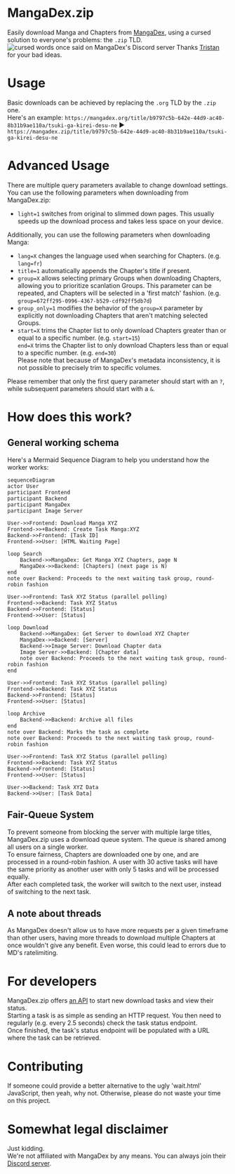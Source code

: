 # MangaDex.zip
Easily download Manga and Chapters from [MangaDex](https://mangadex.org), using a cursed solution to everyone's problems: the `.zip` TLD.  
![cursed words once said on MangaDex's Discord server](https://m.iya.at/5sM3mxdlXn.png)
Thanks [Tristan](https://gitlab.com/Tristan___) for your bad ideas.

# Usage
Basic downloads can be achieved by replacing the `.org` TLD by the `.zip` one.  
Here's an example: `https://mangadex.org/title/b9797c5b-642e-44d9-ac40-8b31b9ae110a/tsuki-ga-kirei-desu-ne` :arrow_forward: `https://mangadex.zip/title/b9797c5b-642e-44d9-ac40-8b31b9ae110a/tsuki-ga-kirei-desu-ne`  

# Advanced Usage
There are multiple query parameters available to change download settings.  
You can use the following parameters when downloading from MangaDex.zip:
- `light=1` switches from original to slimmed down pages. This usually speeds up the download process and takes less space on your device.

Additionally, you can use the following parameters when downloading Manga:
- `lang=X` changes the language used when searching for Chapters. (e.g. `lang=fr`)
- `title=1` automatically appends the Chapter's title if present.
- `group=X` allows selecting primary Groups when downloading Chapters, allowing you to prioritize scanlation Groups. This parameter can be repeated, and Chapters will be selected in a 'first match' fashion. (e.g. `group=672ff295-0996-4367-b529-cdf92ff5db7d`)
- `group_only=1` modifies the behavior of the `group=X` parameter by explicitly not downloading Chapters that aren't matching selected Groups.
- `start=X` trims the Chapter list to only download Chapters greater than or equal to a specific number. (e.g. `start=15`)  
  `end=X` trims the Chapter list to only download Chapters less than or equal to a specific number. (e.g. `end=30`)  
  Please note that because of MangaDex's metadata inconsistency, it is not possible to precisely trim to specific volumes.

Please remember that only the first query parameter should start with an `?`, while subsequent parameters should start with a `&`.

# How does this work?
## General working schema
Here's a Mermaid Sequence Diagram to help you understand how the worker works:

```mermaid
sequenceDiagram
actor User
participant Frontend
participant Backend
participant MangaDex
participant Image Server

User->>Frontend: Download Manga XYZ
Frontend->>+Backend: Create Task Manga:XYZ
Backend->>Frontend: [Task ID]
Frontend->>User: [HTML Waiting Page]

loop Search
    Backend->>MangaDex: Get Manga XYZ Chapters, page N
    MangaDex->>Backend: [Chapters] (next page is N)
end
note over Backend: Proceeds to the next waiting task group, round-robin fashion

User->>Frontend: Task XYZ Status (parallel polling)
Frontend->>Backend: Task XYZ Status
Backend->>Frontend: [Status]
Frontend->>User: [Status]

loop Download
    Backend->>MangaDex: Get Server to download XYZ Chapter
    MangaDex->>Backend: [Server]
    Backend->>Image Server: Download Chapter data
    Image Server->>Backend: [Chapter data]
    note over Backend: Proceeds to the next waiting task group, round-robin fashion
end

User->>Frontend: Task XYZ Status (parallel polling)
Frontend->>Backend: Task XYZ Status
Backend->>Frontend: [Status]
Frontend->>User: [Status]

loop Archive
    Backend->>Backend: Archive all files
end
note over Backend: Marks the task as complete
note over Backend: Proceeds to the next waiting task group, round-robin fashion

User->>Frontend: Task XYZ Status (parallel polling)
Frontend->>Backend: Task XYZ Status
Backend->>Frontend: [Status]
Frontend->>User: [Status]

User->>Backend: Task XYZ Data
Backend->>User: [Task Data]
```

## Fair-Queue System
To prevent someone from blocking the server with multiple large titles, MangaDex.zip uses a download queue system.
The queue is shared among all users on a single worker.  
To ensure fairness, Chapters are downloaded one by one, and are processed in a round-robin fashion. 
A user with 30 active tasks will have the same priority as another user with only 5 tasks and will be processed equally.  
After each completed task, the worker will switch to the next user, instead of switching to the next task.

## A note about threads
As MangaDex doesn't allow us to have more requests per a given timeframe than other users, having more threads to download multiple Chapters at once wouldn't give any benefit.
Even worse, this could lead to errors due to MD's ratelimiting.

# For developers
MangaDex.zip offers [an API](https://mangadex.zip/redoc) to start new download tasks and view their status.  
Starting a task is as simple as sending an HTTP request. You then need to regularly (e.g. every 2.5 seconds) check the task status endpoint.  
Once finished, the task's status endpoint will be populated with a URL where the task can be retrieved.

# Contributing
If someone could provide a better alternative to the ugly 'wait.html' JavaScript, then yeah, why not. Otherwise, please do not waste your time on this project.

# Somewhat legal disclaimer
Just kidding.  
We're not affiliated with MangaDex by any means. You can always join their [Discord server](https://discord.gg/mangadex).
